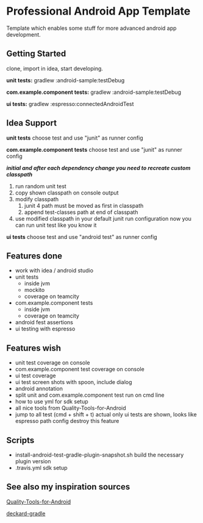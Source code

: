 # Professional Android App Template
Template which enables some stuff for more advanced android app development.

## Getting Started

clone, import in idea, start developing.

**unit tests:** gradlew :android-sample:testDebug

**com.example.component tests:** gradlew :android-sample:testDebug

**ui tests:** gradlew :espresso:connectedAndroidTest

## Idea Support

**unit tests** choose test and use "junit" as runner config

**com.example.component tests** choose test and use "junit" as runner config

***initial and after each dependency change you need to recreate custom classpath***

1. run random unit test
2. copy shown classpath on console output
3. modify classpath
    1. junit 4 path must be moved as first in classpath
    2. append test-classes path at end of classpath
4. use modified classpath in your default junit run configuration
now you can run unit test like you know it

**ui tests** choose test and use "android test" as runner config

## Features done

* work with idea / android studio
* unit tests
    * inside jvm
    * mockito
    * coverage on teamcity
* com.example.component tests
    * inside jvm
    * coverage on teamcity
* android fest assertions
* ui testing with espresso


## Features wish

* unit test coverage on console
* com.example.component test coverage on console
* ui test coverage
* ui test screen shots with spoon, include dialog
* android annotation
* split unit and com.example.component test run on cmd line
* how to use yml for sdk setup
* all nice tools from Quality-Tools-for-Android
* jump to all test (cmd + shift + t) actual only ui tests are shown, looks like espresso path config destroy this feature

## Scripts

* install-android-test-gradle-plugin-snapshot.sh build the necessary plugin version
* .travis.yml sdk setup


## See also my inspiration sources

[Quality-Tools-for-Android](https://github.com/stephanenicolas/Quality-Tools-for-Android)

[deckard-gradle](https://github.com/robolectric/deckard-gradle)